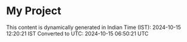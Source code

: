 # My Project

This content is dynamically generated in Indian Time (IST): 2024-10-15 12:20:21 IST
Converted to UTC: 2024-10-15 06:50:21 UTC
